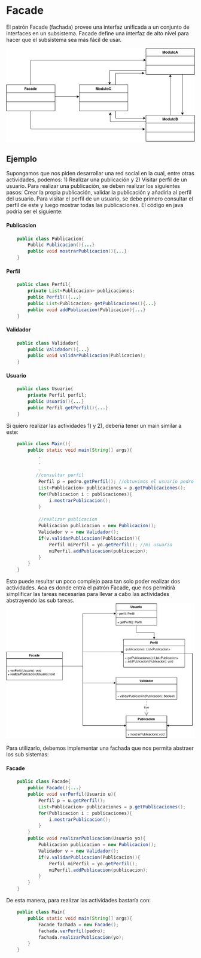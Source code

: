 # Facade
El patrón Facade (fachada) provee una interfaz unificada a un conjunto de interfaces en un subsistema. Facade define una interfaz de alto nivel para hacer que el subsistema sea más fácil de usar.

![FacadeUML](Facade.png)

## Ejemplo
Supongamos que nos piden desarrollar una red social en la cual, entre otras actividades, podemos: 1) Realizar una publicación y 2) Visitar perfil de un usuario.
Para realizar una publicación, se deben realizar los siguientes pasos: Crear la propia publicación, validar la publicación y añadirla al perfil del usuario.
Para visitar el perfil de un usuario, se debe primero consultar el perfil de este y luego mostrar todas las publicaciones.
El código en java podría ser el siguiente:

#### Publicacion
```java
    public class Publicacion{
        Public Publicacion(){...}
        public void mostrarPublicacion(){...}
    }
```
#### Perfil
```java
    public class Perfil{
        private List<Publicacion> publicaciones;
        public Perfil(){...}
        public List<Publicacion> getPublicaciones(){...}
        public void addPublicacion(Publicacion){...}
    }
```
#### Validador
```java
    public class Validador{
        public Validador(){...}
        public void validarPublicacion(Publicacion);
    }
```
#### Usuario
```java
    public class Usuario{
        private Perfil perfil;
        public Usuario(){...}
        public Perfil getPerfil(){...}
    }
```
Si quiero realizar las actividades 1) y 2), debería tener un main similar a este:
```java
    public class Main(){
        public static void main(String[] args){
            .
            .
            .
           //consultar perfil
            Perfil p = pedro.getPerfil(); //obtuvimos el usuario pedro de alguna manera
            List<Publicacion> publicaciones = p.getPublicaciones();
            for(Publicacion i : publicaciones){
                i.mostrarPublicacion();
            }
            
            //realizar publicacion
            Publicacion publicacion = new Publicacion();
            Validador v = new Validador();
            if(v.validarPublicacion(Publicacion)){
                Perfil miPerfil = yo.getPerfil(); //mi usuario
                miPerfil.addPublicacion(publicacion);
            }
        }
    }
```
Esto puede resultar un poco complejo para tan solo poder realizar dos actividades. Aca es donde entra el patrón Facade, que nos permitirá simplificar las tareas necesarias para llevar a cabo las actividades abstrayendo las sub tareas.
![RedUML](Red.png)

Para utilizarlo, debemos implementar una fachada que nos permita abstraer los sub sistemas:
#### Facade
```java
    public class Facade{
        public Facade(){...}
        public void verPerfil(Usuario u){
            Perfil p = u.getPerfil();
            List<Publicacion> publicaciones = p.getPublicaciones();
            for(Publicacion i : publicaciones){
                i.mostrarPublicacion();
            }
        }
        public void realizarPublicacion(Usuario yo){
            Publicacion publicacion = new Publicacion();
            Validador v = new Validador();
            if(v.validarPublicacion(Publicacion)){
                Perfil miPerfil = yo.getPerfil();
                miPerfil.addPublicacion(publicacion);
            }
        }
    }
```
De esta manera, para realizar las actividades bastaría con:
```java
    public class Main{
        public static void main(String[] args){
            Facade fachada = new Facade();
            fachada.verPerfil(pedro);
            fachada.realizarPublicacion(yo);
        }
    }
```
